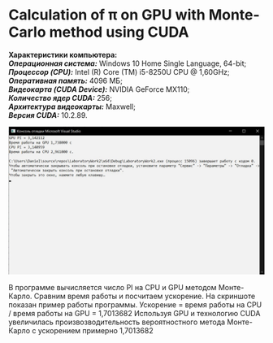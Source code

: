 Calculation of π on GPU with Monte-Carlo method using CUDA
=====================
**Характеристики компьютера: <br />**
***Операционная система:*** Windows 10 Home Single Language, 64-bit; <br /> 
***Процессор (CPU):*** Intel (R) Core (TM) i5-8250U CPU @ 1,60GHz; <br />
***Оперативная память:*** 4096 МБ; <br />
***Видеокарта (CUDA Device):*** NVIDIA GeForce MX110; <br />
***Количество ядер CUDA:*** 256; <br />
***Архитектура видеокарты:*** Maxwell; <br />
***Версия CUDA:*** 10.2.89. <br />

![Image alt](https://github.com/DaniilGlubshevAndr/skrin/blob/main/skrin.png)

В программе вычисляется число PI на CPU и GPU методом Монте-Карло.
Сравним время работы и посчитаем ускорение. На скриншоте показан пример работы программы. Ускорение = время работы на CPU / время работы на GPU = 1,7013682
Используя GPU и технологию CUDA увеличилась произвозводительность вероятностного метода Монте-Карло с ускорением  примерно 1,7013682
